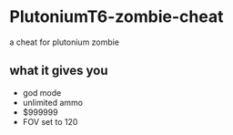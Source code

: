 # PlutoniumT6-zombie-cheat
a cheat for plutonium zombie

## what it gives you
- god mode
- unlimited ammo
- $999999
- FOV set to 120
